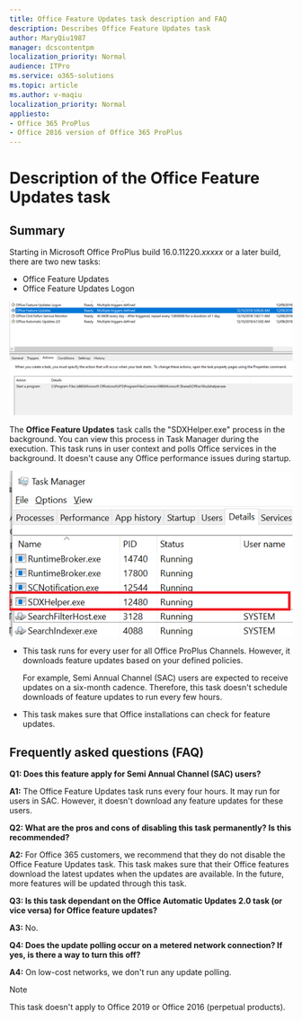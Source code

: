 ```yaml
---
title: Office Feature Updates task description and FAQ
description: Describes Office Feature Updates task
author: MaryQiu1987
manager: dcscontentpm
localization_priority: Normal
audience: ITPro
ms.service: o365-solutions
ms.topic: article
ms.author: v-maqiu
localization_priority: Normal
appliesto:
- Office 365 ProPlus
- Office 2016 version of Office 365 ProPlus
---
```


# Description of the Office Feature Updates task

## Summary

Starting in Microsoft Office ProPlus build 16.0.11220.*xxxxx* or a later build, there are two new tasks:

- Office Feature Updates
- Office Feature Updates Logon

![Office Feature Updates tasks](./media/office-feature-updates-task-faq/office-feature-updates.png)

The **Office Feature Updates** task calls the "SDXHelper.exe" process in the background. You can view this process in Task Manager during the execution. This task runs in user context and polls Office services in the background. It doesn't cause any Office performance issues during startup.

!["SDXHelper.exe" process in Task Manager](./media/office-feature-updates-task-faq/sdxhelper-process.png)

- This task runs for every user for all Office ProPlus Channels. However, it downloads feature updates based on your defined policies.

  For example, Semi Annual Channel (SAC) users are expected to receive updates on a six-month cadence. Therefore, this task doesn't schedule downloads of feature updates to run every few hours.

- This task makes sure that Office installations can check for feature updates.

## Frequently asked questions (FAQ)

**Q1: Does this feature apply for Semi Annual Channel (SAC) users?**

**A1:** The Office Feature Updates task runs every four hours. It may run for users in SAC. However, it doesn't download any feature updates for these users.

**Q2: What are the pros and cons of disabling this task permanently? Is this recommended?**

**A2:** For Office 365 customers, we recommend that they do not disable the Office Feature Updates task. This task makes sure that their Office features download the latest updates when the updates are available. In the future, more features will be updated through this task.

**Q3: Is this task dependant on the Office Automatic Updates 2.0 task (or vice versa) for Office feature updates?**

**A3:** No.

**Q4: Does the update polling occur on a metered network connection? If yes, is there a way to turn this off?**

**A4:** On low-cost networks, we don't run any update polling.

> [!NOTE]
> This task doesn't apply to Office 2019 or Office 2016 (perpetual products).